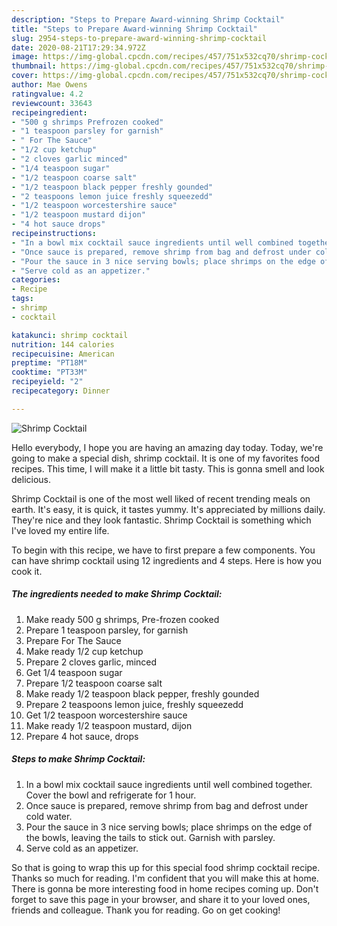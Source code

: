 ```yaml
---
description: "Steps to Prepare Award-winning Shrimp Cocktail"
title: "Steps to Prepare Award-winning Shrimp Cocktail"
slug: 2954-steps-to-prepare-award-winning-shrimp-cocktail
date: 2020-08-21T17:29:34.972Z
image: https://img-global.cpcdn.com/recipes/457/751x532cq70/shrimp-cocktail-recipe-main-photo.jpg
thumbnail: https://img-global.cpcdn.com/recipes/457/751x532cq70/shrimp-cocktail-recipe-main-photo.jpg
cover: https://img-global.cpcdn.com/recipes/457/751x532cq70/shrimp-cocktail-recipe-main-photo.jpg
author: Mae Owens
ratingvalue: 4.2
reviewcount: 33643
recipeingredient:
- "500 g shrimps Prefrozen cooked"
- "1 teaspoon parsley for garnish"
- " For The Sauce"
- "1/2 cup ketchup"
- "2 cloves garlic minced"
- "1/4 teaspoon sugar"
- "1/2 teaspoon coarse salt"
- "1/2 teaspoon black pepper freshly gounded"
- "2 teaspoons lemon juice freshly squeezedd"
- "1/2 teaspoon worcestershire sauce"
- "1/2 teaspoon mustard dijon"
- "4 hot sauce drops"
recipeinstructions:
- "In a bowl mix cocktail sauce ingredients until well combined together. Cover the bowl and refrigerate for 1 hour."
- "Once sauce is prepared, remove shrimp from bag and defrost under cold water."
- "Pour the sauce in 3 nice serving bowls; place shrimps on the edge of the bowls, leaving the tails to stick out. Garnish with parsley."
- "Serve cold as an appetizer."
categories:
- Recipe
tags:
- shrimp
- cocktail

katakunci: shrimp cocktail 
nutrition: 144 calories
recipecuisine: American
preptime: "PT18M"
cooktime: "PT33M"
recipeyield: "2"
recipecategory: Dinner

---
```



![Shrimp Cocktail](https://img-global.cpcdn.com/recipes/457/751x532cq70/shrimp-cocktail-recipe-main-photo.jpg)

Hello everybody, I hope you are having an amazing day today. Today, we're going to make a special dish, shrimp cocktail. It is one of my favorites food recipes. This time, I will make it a little bit tasty. This is gonna smell and look delicious.



Shrimp Cocktail is one of the most well liked of recent trending meals on earth. It's easy, it is quick, it tastes yummy. It's appreciated by millions daily. They're nice and they look fantastic. Shrimp Cocktail is something which I've loved my entire life.


To begin with this recipe, we have to first prepare a few components. You can have shrimp cocktail using 12 ingredients and 4 steps. Here is how you cook it.

<!--inarticleads1-->

##### The ingredients needed to make Shrimp Cocktail:

1. Make ready 500 g shrimps, Pre-frozen cooked
1. Prepare 1 teaspoon parsley, for garnish
1. Prepare  For The Sauce
1. Make ready 1/2 cup ketchup
1. Prepare 2 cloves garlic, minced
1. Get 1/4 teaspoon sugar
1. Prepare 1/2 teaspoon coarse salt
1. Make ready 1/2 teaspoon black pepper, freshly gounded
1. Prepare 2 teaspoons lemon juice, freshly squeezedd
1. Get 1/2 teaspoon worcestershire sauce
1. Make ready 1/2 teaspoon mustard, dijon
1. Prepare 4 hot sauce, drops




<!--inarticleads2-->

##### Steps to make Shrimp Cocktail:

1. In a bowl mix cocktail sauce ingredients until well combined together. Cover the bowl and refrigerate for 1 hour.
1. Once sauce is prepared, remove shrimp from bag and defrost under cold water.
1. Pour the sauce in 3 nice serving bowls; place shrimps on the edge of the bowls, leaving the tails to stick out. Garnish with parsley.
1. Serve cold as an appetizer.




So that is going to wrap this up for this special food shrimp cocktail recipe. Thanks so much for reading. I'm confident that you will make this at home. There is gonna be more interesting food in home recipes coming up. Don't forget to save this page in your browser, and share it to your loved ones, friends and colleague. Thank you for reading. Go on get cooking!
